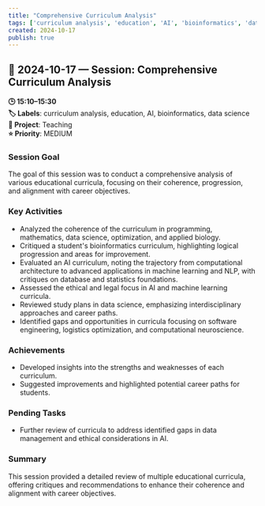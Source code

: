 ```yaml
---
title: "Comprehensive Curriculum Analysis"
tags: ['curriculum analysis', 'education', 'AI', 'bioinformatics', 'data science']
created: 2024-10-17
publish: true
---
```


## 📅 2024-10-17 — Session: Comprehensive Curriculum Analysis

**🕒 15:10–15:30**  
**🏷️ Labels**: curriculum analysis, education, AI, bioinformatics, data science  
**📂 Project**: Teaching  
**⭐ Priority**: MEDIUM  


### Session Goal
The goal of this session was to conduct a comprehensive analysis of various educational curricula, focusing on their coherence, progression, and alignment with career objectives.

### Key Activities
- Analyzed the coherence of the curriculum in programming, mathematics, data science, optimization, and applied biology.
- Critiqued a student's bioinformatics curriculum, highlighting logical progression and areas for improvement.
- Evaluated an AI curriculum, noting the trajectory from computational architecture to advanced applications in machine learning and NLP, with critiques on database and statistics foundations.
- Assessed the ethical and legal focus in AI and machine learning curricula.
- Reviewed study plans in data science, emphasizing interdisciplinary approaches and career paths.
- Identified gaps and opportunities in curricula focusing on software engineering, logistics optimization, and computational neuroscience.

### Achievements
- Developed insights into the strengths and weaknesses of each curriculum.
- Suggested improvements and highlighted potential career paths for students.

### Pending Tasks
- Further review of curricula to address identified gaps in data management and ethical considerations in AI.

### Summary
This session provided a detailed review of multiple educational curricula, offering critiques and recommendations to enhance their coherence and alignment with career objectives.
